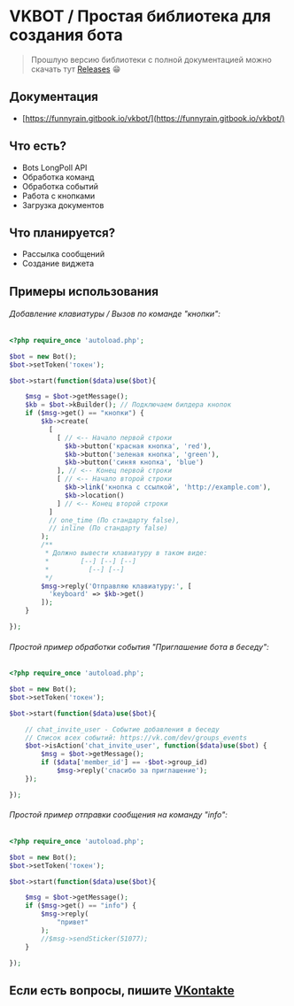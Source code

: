 # VKBOT / Простая библиотека для создания бота
>Прошлую версию библиотеки с полной документацией можно скачать тут [Releases](https://github.com/FunnyRain/vkbot/releases) :grin:

## Документация
* [https://funnyrain.gitbook.io/vkbot/](https://funnyrain.gitbook.io/vkbot/)
## Что есть?
  - Bots LongPoll API
  - Обработка команд
  - Обработка событий
  - Работа с кнопками
  - Загрузка документов

## Что планируется?

  - Рассылка сообщений
  - Создание виджета

## Примеры использования
###### Добавление клавиатуры / Вызов по команде "кнопки":
```php
<?php require_once 'autoload.php';

$bot = new Bot();
$bot->setToken('токен');

$bot->start(function($data)use($bot){

    $msg = $bot->getMessage();
    $kb = $bot->kBuilder(); // Подключаем билдера кнопок
    if ($msg->get() == "кнопки") {
        $kb->create(
          [
            [ // <-- Начало первой строки
              $kb->button('красная кнопка', 'red'),
              $kb->button('зеленая кнопка', 'green'),
              $kb->button('синяя кнопка', 'blue')
            ], // <-- Конец первой строки 
            [ // <-- Начало второй строки
              $kb->link('кнопка с ссылкой', 'http://example.com'),
              $kb->location()
            ] // <-- Конец второй строки 
          ]
          // one_time (По стандарту false),
          // inline (По стандарту false)
        );
        /** 
         * Должно вывести клавиатуру в таком виде:
         *        [--] [--] [--]
         *          [--] [--]
         */
        $msg->reply('Отправляю клавиатуру:', [
          'keyboard' => $kb->get()
        ]);
    }

});
```
###### Простой пример обработки события "Приглашение бота в беседу":
```php
<?php require_once 'autoload.php';

$bot = new Bot();
$bot->setToken('токен');

$bot->start(function($data)use($bot){

    // chat_invite_user - Событие добавления в беседу
    // Список всех событий: https://vk.com/dev/groups_events
    $bot->isAction('chat_invite_user', function($data)use($bot) {
        $msg = $bot->getMessage();
        if ($data['member_id'] == -$bot->group_id)
            $msg->reply('спасибо за приглашение');
    });

});
```
###### Простой пример отправки сообщения на команду "info":
```php
<?php require_once 'autoload.php';

$bot = new Bot();
$bot->setToken('токен');

$bot->start(function($data)use($bot){

    $msg = $bot->getMessage();
    if ($msg->get() == "info") {
        $msg->reply(
            "привет"
        );
        //$msg->sendSticker(51077);
    }

});
```
## Если есть вопросы, пишите [VKontakte](https://vk.com/offnikgay)
